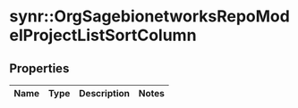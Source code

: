 # synr::OrgSagebionetworksRepoModelProjectListSortColumn


## Properties
Name | Type | Description | Notes
------------ | ------------- | ------------- | -------------


